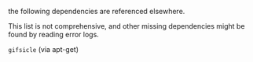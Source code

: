 the following dependencies are referenced elsewhere.

This list is not comprehensive, and other missing
dependencies might be found by reading error logs. 

`gifsicle` (via apt-get)

